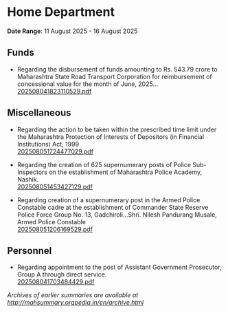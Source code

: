 # Home Department

**Date Range**: 11 August 2025 - 16 August 2025


## Funds
- Regarding the disbursement of funds amounting to Rs. 543.79 crore to Maharashtra State Road Transport Corporation for reimbursement of concessional value for the month of June, 2025...\
  [202508041823110529.pdf](https://gr.maharashtra.gov.in/Site/Upload/Government%20Resolutions/English/202508041823110529.pdf)

## Miscellaneous
- Regarding the action to be taken within the prescribed time limit under the Maharashtra Protection of Interests of Depositors (in Financial Institutions) Act, 1999\
  [202508051724477029.pdf](https://gr.maharashtra.gov.in/Site/Upload/Government%20Resolutions/English/202508051724477029.pdf)

- Regarding the creation of 625 supernumerary posts of Police Sub-Inspectors on the establishment of Maharashtra Police Academy, Nashik.\
  [202508051453427129.pdf](https://gr.maharashtra.gov.in/Site/Upload/Government%20Resolutions/English/202508051453427129.....pdf)

- Regarding creation of a supernumerary post in the Armed Police Constable cadre at the establishment of Commander State Reserve Police Force Group No. 13, Gadchiroli...Shri. Nilesh Pandurang Musale, Armed Police Constable\
  [202508051206169529.pdf](https://gr.maharashtra.gov.in/Site/Upload/Government%20Resolutions/English/202508051206169529.pdf)

## Personnel
- Regarding appointment to the post of Assistant Government Prosecutor, Group A through direct service.\
  [202508041703484429.pdf](https://gr.maharashtra.gov.in/Site/Upload/Government%20Resolutions/English/202508041703484429.pdf)


*Archives of earlier summaries are available at http://mahsummary.orgpedia.in/en/archive.html*